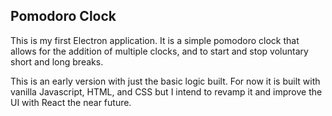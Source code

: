## Pomodoro Clock
This is my first Electron application. It is a simple pomodoro clock that allows for the addition of multiple clocks, and to start and stop voluntary short and long breaks.

This is an early version with just the basic logic built. For now it is built with vanilla Javascript, HTML, and CSS but I intend to revamp it and improve the UI with React the near future.


